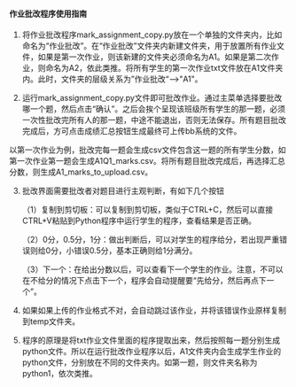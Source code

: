 #### 作业批改程序使用指南

1. 将作业批改程序mark_assignment_copy.py放在一个单独的文件夹内，比如命名为“作业批改”。在“作业批改”文件夹内新建文件夹，用于放置所有作业文件，如果是第一次作业，则该新建的文件夹必须命名为A1。如果是第二次作业，则命名为A2，依此类推。将所有学生的第一次作业txt文件放在A1文件夹内。此时，文件夹的层级关系为”作业批改“-->"A1"。

2. 运行mark_assignment_copy.py文件即可批改作业。通过主菜单选择要批改哪一个题，然后点击“确认”。之后会挨个呈现该班级所有学生的那一题，必须一次性批改完所有人的那一题，中途不能退出，否则无法保存。所有题目批改完成后，方可点击成绩汇总按钮生成最终可上传bb系统的文件。

以第一次作业为例，批改完每一题会生成csv文件包含这一题的所有学生分数，如第一次作业第一题会生成A1Q1_marks.csv。将所有题目批改完成后，再选择汇总分数，则生成A1_marks_to_upload.csv。


3. 批改界面需要批改者对题目进行主观判断，有如下几个按钮

   （1）复制到剪切板：可以复制到剪切板，类似于CTRL+C，然后可以直接CTRL+V粘贴到Python程序中运行学生的程序，查看结果是否正确。

   （2）0分，0.5分，1分：做出判断后，可以对学生的程序给分，若出现严重错误则给0分，小错误0.5分，基本正确则给1分满分。

   （3）下一个：在给出分数以后，可以查看下一个学生的作业。注意，不可以在不给分的情况下点击下一个，程序会自动提醒要“先给分，然后再点下一个”。
4. 如果如果上传的作业格式不对，会自动跳过该作业，并将该错误作业原样复制到temp文件夹。

5. 程序的原理是将txt作业文件里面的程序提取出来，然后按照每一题分别生成python文件。所以在运行批改作业程序以后，A1文件夹内会生成学生作业的python文件，分别放在不同的文件夹内。如第一题，则文件夹名称为python1，依次类推。


